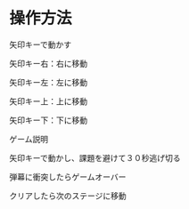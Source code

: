 # 操作方法
矢印キーで動かす 

矢印キー右：右に移動 

矢印キー左：左に移動 

矢印キー上：上に移動 

矢印キー下：下に移動 

 

 

ゲーム説明 

矢印キーで動かし、課題を避けて３０秒逃げ切る 

弾幕に衝突したらゲームオーバー 

クリアしたら次のステージに移動 
